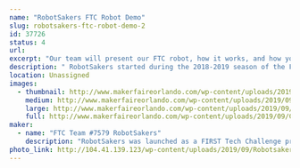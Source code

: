 ```yaml
---
name: "RobotSakers FTC Robot Demo"
slug: robotsakers-ftc-robot-demo-2
id: 37726
status: 4
url: 
excerpt: "Our team will present our FTC robot, how it works, and how you can get involved in FIRST to work with your own team and build a robot."
description: " RobotSakers started during the 2018-2019 season of the FIRST Tech Challenge and developed a robot to compete in the year's game, Rover Ruckus. After experiencing our first season and learning the ropes of robotics, our dedication to spreading STEM has skyrocketed and we want to extend our mission to Maker Faire by demoing our robot. Our exhibit will showcase our bot, how we built it, and how you can get involved in FIRST."
location: Unassigned
images:
  - thumbnail: http://www.makerfaireorlando.com/wp-content/uploads/2019/09/Capture.jpg
    medium: http://www.makerfaireorlando.com/wp-content/uploads/2019/09/Capture.jpg
    large: http://www.makerfaireorlando.com/wp-content/uploads/2019/09/Capture.jpg
    full: http://www.makerfaireorlando.com/wp-content/uploads/2019/09/Capture.jpg
maker:
  - name: "FTC Team #7579 RobotSakers"
    description: "RobotSakers was launched as a FIRST Tech Challenge program by a group of students with an interest in engineering and robotics.  Our team’s mission is to inspire young people to become leaders in Science, Technology, Engineering, and Mathematics by developing partnerships with industry professionals to solve annual engineering challenges put forth by FIRST.  We are building a foundation of technical skills, social skills, and values to create leaders in the STEM community."
photo_link: http://104.41.139.123/wp-content/uploads/2019/09/Robotsakers-logo.png
---
```


